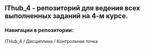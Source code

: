 ## IThub_4 - репозиторий для ведения всех выполненных заданий на 4-м курсе.
### Навигации в репозитории:

ITHub_4 / Дисциплина / Контрольная точка            
